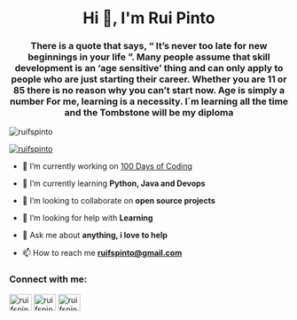 <h1 align="center">Hi 👋, I'm Rui Pinto</h1>
<h3 align="center">There is a quote that says, “ It’s never too late for new beginnings in your life ”. Many people assume that skill development is an ‘age sensitive’ thing and can only apply to people who are just starting their career. Whether you are 11 or 85 there is no reason why you can’t start now. Age is simply a number For me, learning is a necessity. I´m learning all the time and the Tombstone will be my diploma</h3>

<p align="left"> <img src="https://komarev.com/ghpvc/?username=ruifspinto&label=Profile%20views&color=0e75b6&style=flat" alt="ruifspinto" /> </p>

<p align="left"> <a href="https://twitter.com/ruifspinto" target="blank"><img src="https://img.shields.io/twitter/follow/ruifspinto?logo=twitter&style=for-the-badge" alt="ruifspinto" /></a> </p>

- 🔭 I’m currently working on [100 Days of Coding](https://github.com/RuiFSP/100-days-of-code)

- 🌱 I’m currently learning **Python, Java and Devops**

- 👯 I’m looking to collaborate on **open source projects**

- 🤝 I’m looking for help with **Learning**

- 💬 Ask me about **anything, i  love to help**

- 📫 How to reach me **ruifspinto@gmail.com**

<h3 align="left">Connect with me:</h3>
<p align="left">
<a href="https://twitter.com/ruifspinto" target="blank"><img align="center" src="https://raw.githubusercontent.com/rahuldkjain/github-profile-readme-generator/master/src/images/icons/Social/twitter.svg" alt="ruifspinto" height="30" width="40" /></a>
<a href="https://linkedin.com/in/ruifspinto" target="blank"><img align="center" src="https://raw.githubusercontent.com/rahuldkjain/github-profile-readme-generator/master/src/images/icons/Social/linked-in-alt.svg" alt="ruifspinto" height="30" width="40" /></a>
<a href="https://www.youtube.com/c/ruifspinto" target="blank"><img align="center" src="https://raw.githubusercontent.com/rahuldkjain/github-profile-readme-generator/master/src/images/icons/Social/youtube.svg" alt="ruifspinto" height="30" width="40" /></a>
</p>


